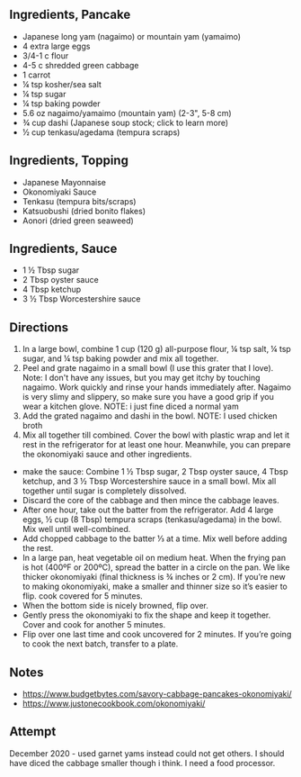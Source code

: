 ## Ingredients, Pancake
* Japanese long yam (nagaimo) or mountain yam (yamaimo) 
* 4 extra large eggs
* 3/4-1 c flour
* 4-5 c shredded green cabbage
* 1 carrot
* ¼ tsp kosher/sea salt
* ¼ tsp sugar
* ¼ tsp baking powder
* 5.6 oz nagaimo/yamaimo (mountain yam) (2-3", 5-8 cm)
* ¾ cup dashi (Japanese soup stock; click to learn more)
* ½ cup tenkasu/agedama (tempura scraps)

## Ingredients, Topping
* Japanese Mayonnaise
* Okonomiyaki Sauce
* Tenkasu (tempura bits/scraps) 
* Katsuobushi (dried bonito flakes)
* Aonori (dried green seaweed)

## Ingredients, Sauce
* 1 ½ Tbsp sugar
* 2 Tbsp oyster sauce
* 4 Tbsp ketchup
* 3 ½ Tbsp Worcestershire sauce

## Directions
1. In a large bowl, combine 1 cup (120 g) all-purpose flour, ¼ tsp salt, ¼ tsp sugar, and ¼ tsp baking powder and mix all together.
1. Peel and grate nagaimo in a small bowl (I use this grater that I love). Note: I don't have any issues, but you may get itchy by touching nagaimo. Work quickly and rinse your hands immediately after. Nagaimo is very slimy and slippery, so make sure you have a good grip if you wear a kitchen glove. NOTE: i just fine diced a normal yam
1. Add the grated nagaimo and dashi in the bowl. NOTE: I used chicken broth
1. Mix all together till combined. Cover the bowl with plastic wrap and let it rest in the refrigerator for at least one hour. Meanwhile, you can prepare the okonomiyaki sauce and other ingredients.
* make the sauce: Combine 1 ½ Tbsp sugar, 2 Tbsp oyster sauce, 4 Tbsp ketchup, and 3 ½ Tbsp Worcestershire sauce in a small bowl. Mix all together until sugar is completely dissolved.
* Discard the core of the cabbage and then mince the cabbage leaves.
* After one hour, take out the batter from the refrigerator. Add 4 large eggs, ½ cup (8 Tbsp) tempura scraps (tenkasu/agedama) in the bowl. Mix well until well-combined.
* Add chopped cabbage to the batter ⅓ at a time. Mix well before adding the rest.
* In a large pan, heat vegetable oil on medium heat. When the frying pan is hot (400ºF or 200ºC), spread the batter in a circle on the pan. We like thicker okonomiyaki (final thickness is ¾ inches or 2 cm). If you’re new to making okonomiyaki, make a smaller and thinner size so it’s easier to flip. cook covered for 5 minutes.
* When the bottom side is nicely browned, flip over.
* Gently press the okonomiyaki to fix the shape and keep it together. Cover and cook for another 5 minutes.
* Flip over one last time and cook uncovered for 2 minutes. If you’re going to cook the next batch, transfer to a plate.

## Notes
* https://www.budgetbytes.com/savory-cabbage-pancakes-okonomiyaki/
* https://www.justonecookbook.com/okonomiyaki/

## Attempt
December 2020 - used garnet yams instead could not get others. I should have diced the cabbage smaller though i think. I need a food processor.
